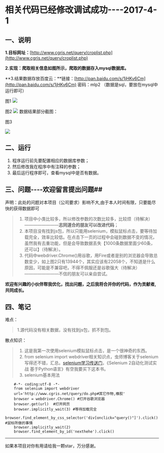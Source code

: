 # 相关代码已经修改调试成功----2017-4-1  #
## **一、说明** ##

**1.目标网址：**[http://www.cgris.net/query/croplist.php](http://www.cgris.net/query/croplist.php)

**2.实现：爬取相关信息如图所示，爬取的数据存入mysql数据库。**

**3.结果数据存放百度云：**链接：[http://pan.baidu.com/s/1jHKv6Cm](http://pan.baidu.com/s/1jHKv6Cm) 密码：mlp2 （数据是sql，要放在mysql中运行即可）

图1
![](http://images2015.cnblogs.com/blog/1129740/201704/1129740-20170401102108727-998626880.png)

图2
![](http://images2015.cnblogs.com/blog/1129740/201704/1129740-20170401102120195-1133290644.png)
数据结果部分截图：

图3

![](http://images2015.cnblogs.com/blog/1129740/201704/1129740-20170401102654508-569931415.png)


## **二、运行** ##
1. 程序运行前先要配置相应的数据库参数；
2. 然后修改我在程序中有注释的参数；
3. 最后运行程序即可，查看mysql中是否有数据。

## **三、问题**----欢迎留言提出问题##
声明：此处的问题对本项目（公司要求）影响不大,由于本人时间有限，只要能尽快的获得数据即可
> 1. 项目中小类比较多，所以修改参数的次数比较多，比较烦（待解决）————————**志同道合的朋友可以改进代码**；
> 2. 本项目没有找到js包，所以只能用selenium，模拟鼠标点击，要等待加载完全，效率比较低。在点击下一页的过程中会碰到数据不变的情况，虽然我有去重功能，但是会导致数据丢失【1000条数据里面少60条，还可以】（待解决）。
> 3. 代码中webdriver.Chrome()用谷歌，用Fire或者是别的浏览器会导致总数变少，如上图2只有13944个，其实应该有22058个，不知道是什么原因，可能是不兼容吧，不得不佩服还是谷歌强大（待解决）————————不信的朋友可以亲自尝试。

**欢迎有兴趣的小伙伴帮我优化，找出问题，之后我将合并你的代码，作为贡献者,共同成长。**

## **四、笔记** ##
难点：

> 1.源代码没有相关数据，没有找到js包，抓不到包。

散点知识：

>  1. 这是我第一次使用selenium模拟鼠标点击，是一个很神奇的东西。
>  2. from selenium import webdriver相关知识点，虫师博客关于selenium写得还不错，汇总。[selenium学习传送门](http://www.cnblogs.com/fnng/p/3157639.html)，《Selenium 2自动化测试实战 基于Python语言》有空我要买下这本书。
>  3. selenium基本用法

	    #-*- coding:utf-8 -*-
	    from selenium import webdriver
	    url='http://www.cgris.net/query/do.php#其它作物,橡胶'
	    browser = webdriver.Chrome() #打开谷歌浏览器
	    browser.get(url)  #打开网页
	    browser.implicitly_wait(3) #等待加载完全
	    browser.find_element_by_css_selector('div[onclick="query()"]').click() #鼠标所做的事情
	    browser.implicitly_wait(2)
	    browser.find_element_by_id('nexthehe').click()

----------
如果本项目对你有用请给我一颗star，万分感谢。